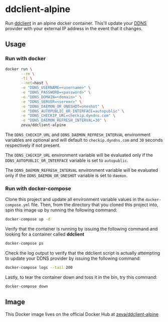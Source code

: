 # ddclient-alpine
Run [ddclient](https://sourceforge.net/p/ddclient/wiki/Home/) in an alpine docker container.
This'll update your [DDNS](https://en.wikipedia.org/wiki/Dynamic_DNS) provider with your
external IP address in the event that it changes.

## Usage

### Run with docker

```bash
docker run \
       --rm \
       -ti \
       --net=host \
       -e "DDNS_USERNAME=<username>" \
       -e "DDNS_PASSWORD=<password>" \
       -e "DDNS_DOMAIN=<domain>" \
       -e "DDNS_SERVER=<server>" \
       -e "DDNS_DAEMON_OR_ONESHOT=oneshot" \
       -e "DDNS_AUTOPUBLIC_OR_INTERFACE=autopublic" \
       -e "DDNS_CHECKIP_URL=checkip.dyndns.com" \
       -e "DDNS_DAEMON_REFRESH_INTERVAL=30" \
       zeva/ddclient-alpine
```

The `DDNS_CHECKIP_URL` and `DDNS_DAEMON_REFRESH_INTERVAL` environment variables are optional and will 
default to `checkip.dyndns.com` and `30` seconds respectively if not present.

The `DDNS_CHECKIP_URL` environment variable will be evaluated only if the
`DDNS_AUTOPUBLIC_OR_INTERFACE` variable is set to `autopublic`.

The `DDNS_DAEMON_REFRESH_INTERVAL` environment variable will be evaluated only if the
`DDNS_DAEMON_OR_ONESHOT` variable is set to `daemon`.

### Run with docker-compose

Clone this project and update all environment variable values in the `docker-compose.yml` file.
Then, from the directory that you cloned this project into, spin this image up by running the
following command:

```bash
docker-compose up -d
```

Verify that the container is running by issuing the following command and looking for a container called **ddclient**

```bash
docker-compose ps
```

Check the log output to verify that the ddclient script is actually attempting to update 
your DDNS provider by issuing the following command:

```bash
docker-compose logs --tail 200
```

Lastly, to tear the container down and toss it in the bin, try this command:

```bash
docker-compose down
```

## Image
This Docker image lives on the official Docker Hub at [zeva/ddclient-alpine](https://hub.docker.com/r/zeva/ddclient-alpine/)